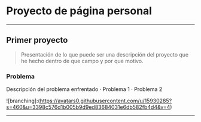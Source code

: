 <!-- This is a comment -->
<!-- Título de la página -->
# Proyecto de página personal
---

<!-- Subtitulo -->
## Primer proyecto
> Presentación de lo que puede ser una descripción del proyecto que he hecho dentro de que campo y por que motivo.

### Problema
Descripción del problema enfrentado
· Problema 1
· Problema 2

![branching]:(https://avatars0.githubusercontent.com/u/15930285?s=460&u=3398c576d1b005b9d9ed83684031e6db582fb4d4&v=4)

---

